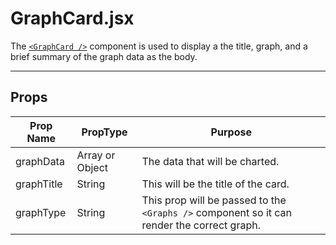 # GraphCard.jsx

The [`<GraphCard />`](../../src/components/card/GraphCard.jsx) component is used to display a the title, graph, and a brief summary of the graph data as the body.

___

## Props

| Prop Name | PropType | Purpose |
|---|---|---|
| graphData | Array or Object | The data that will be charted. |
| graphTitle | String | This will be the title of the card.|
| graphType | String | This prop will be passed to the `<Graphs />` component so it can render the correct graph.|

